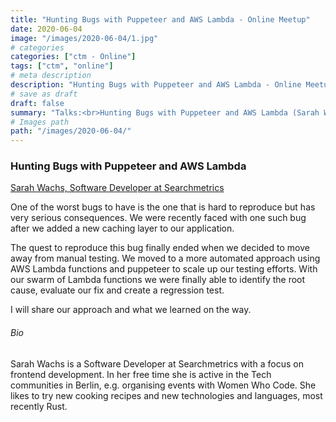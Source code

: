 ```yaml
---
title: "Hunting Bugs with Puppeteer and AWS Lambda - Online Meetup"
date: 2020-06-04
image: "/images/2020-06-04/1.jpg"
# categories
categories: ["ctm - Online"]
tags: ["ctm", "online"]
# meta description
description: "Hunting Bugs with Puppeteer and AWS Lambda - Online Meetup"
# save as draft
draft: false
summary: "Talks:<br>Hunting Bugs with Puppeteer and AWS Lambda (Sarah Wachs)"
# Images path
path: "/images/2020-06-04/"
---
```


### Hunting Bugs with Puppeteer and AWS Lambda
[Sarah Wachs, Software Developer at Searchmetrics](https://www.linkedin.com/in/sarah-wachs-152665127/)

One of the worst bugs to have is the one that is hard to reproduce but 
has very serious consequences. We were recently faced with one such bug 
after we added a new caching layer to our application.

The quest to reproduce this bug finally ended when we decided to move away 
from manual testing. We moved to a more automated approach using AWS Lambda 
functions and puppeteer to scale up our testing efforts. With our swarm of 
Lambda functions we were finally able to identify the root cause, evaluate 
our fix and create a regression test.

I will share our approach and what we learned on the way.



###### Bio
Sarah Wachs is a Software Developer at Searchmetrics with a focus on 
frontend development. In her free time she is active in the Tech communities 
in Berlin, e.g. organising events with Women Who Code. She likes to try new 
cooking recipes and new technologies and languages, most recently Rust.

